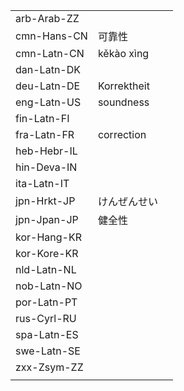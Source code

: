 | | | |
|-|-|-|
| arb-Arab-ZZ |  |  |
| cmn-Hans-CN | 可靠性 |  |
| cmn-Latn-CN | kěkào xìng |  |
| dan-Latn-DK |  |  |
| deu-Latn-DE | Korrektheit |  |
| eng-Latn-US | soundness |  |
| fin-Latn-FI |  |  |
| fra-Latn-FR | correction |  |
| heb-Hebr-IL |  |  |
| hin-Deva-IN |  |  |
| ita-Latn-IT |  |  |
| jpn-Hrkt-JP | けんぜんせい |  |
| jpn-Jpan-JP | 健全性 |  |
| kor-Hang-KR |  |  |
| kor-Kore-KR |  |  |
| nld-Latn-NL |  |  |
| nob-Latn-NO |  |  |
| por-Latn-PT |  |  |
| rus-Cyrl-RU |  |  |
| spa-Latn-ES |  |  |
| swe-Latn-SE |  |  |
| zxx-Zsym-ZZ |  |  |
|  |  |  |
